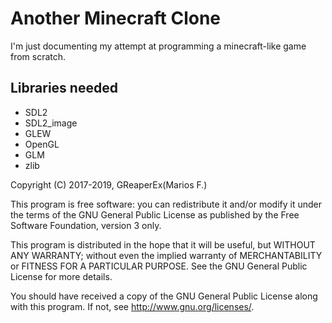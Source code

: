 # Another Minecraft Clone

I'm just documenting my attempt at programming a minecraft-like game from scratch.

## Libraries needed
* SDL2
* SDL2_image
* GLEW
* OpenGL
* GLM
* zlib


Copyright (C) 2017-2019, GReaperEx(Marios F.)

This program is free software: you can redistribute it and/or modify
it under the terms of the GNU General Public License as published by
the Free Software Foundation, version 3 only.

This program is distributed in the hope that it will be useful,
but WITHOUT ANY WARRANTY; without even the implied warranty of
MERCHANTABILITY or FITNESS FOR A PARTICULAR PURPOSE.  See the
GNU General Public License for more details.

You should have received a copy of the GNU General Public License
along with this program.  If not, see <http://www.gnu.org/licenses/>.
